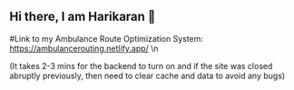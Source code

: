 ## Hi there, I am Harikaran 👋

#Link to my Ambulance Route Optimization System: https://ambulancerouting.netlify.app/ \n

(It takes 2-3 mins for the backend to turn on and if the site was closed abruptly previously, then need to clear cache and data to avoid any bugs)
